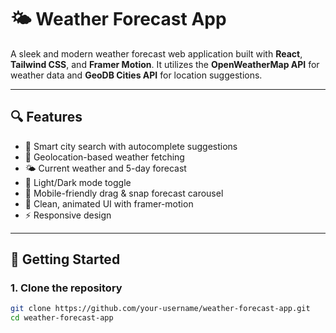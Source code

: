 # 🌤️ Weather Forecast App

A sleek and modern weather forecast web application built with **React**, **Tailwind CSS**, and **Framer Motion**. It utilizes the **OpenWeatherMap API** for weather data and **GeoDB Cities API** for location suggestions.

---

## 🔍 Features

- 🔎 Smart city search with autocomplete suggestions
- 📍 Geolocation-based weather fetching
- 🌤️ Current weather and 5-day forecast
- 🌙 Light/Dark mode toggle
- 📱 Mobile-friendly drag & snap forecast carousel
- 🎯 Clean, animated UI with framer-motion
- ⚡ Responsive design

---

## 🚀 Getting Started

### 1. Clone the repository

```bash
git clone https://github.com/your-username/weather-forecast-app.git
cd weather-forecast-app
